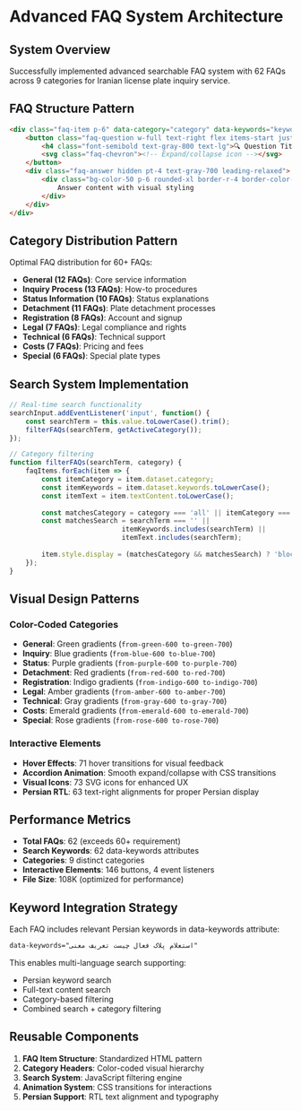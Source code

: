 # Advanced FAQ System Architecture

## System Overview
Successfully implemented advanced searchable FAQ system with 62 FAQs across 9 categories for Iranian license plate inquiry service.

## FAQ Structure Pattern
```html
<div class="faq-item p-6" data-category="category" data-keywords="keywords">
    <button class="faq-question w-full text-right flex items-start justify-between group">
        <h4 class="font-semibold text-gray-800 text-lg">🔍 Question Title</h4>
        <svg class="faq-chevron"><!-- Expand/collapse icon --></svg>
    </button>
    <div class="faq-answer hidden pt-4 text-gray-700 leading-relaxed">
        <div class="bg-color-50 p-6 rounded-xl border-r-4 border-color-500">
            Answer content with visual styling
        </div>
    </div>
</div>
```

## Category Distribution Pattern
Optimal FAQ distribution for 60+ FAQs:
- **General (12 FAQs)**: Core service information
- **Inquiry Process (13 FAQs)**: How-to procedures  
- **Status Information (10 FAQs)**: Status explanations
- **Detachment (11 FAQs)**: Plate detachment processes
- **Registration (8 FAQs)**: Account and signup
- **Legal (7 FAQs)**: Legal compliance and rights
- **Technical (6 FAQs)**: Technical support
- **Costs (7 FAQs)**: Pricing and fees
- **Special (6 FAQs)**: Special plate types

## Search System Implementation
```javascript
// Real-time search functionality
searchInput.addEventListener('input', function() {
    const searchTerm = this.value.toLowerCase().trim();
    filterFAQs(searchTerm, getActiveCategory());
});

// Category filtering
function filterFAQs(searchTerm, category) {
    faqItems.forEach(item => {
        const itemCategory = item.dataset.category;
        const itemKeywords = item.dataset.keywords.toLowerCase();
        const itemText = item.textContent.toLowerCase();
        
        const matchesCategory = category === 'all' || itemCategory === category;
        const matchesSearch = searchTerm === '' || 
                            itemKeywords.includes(searchTerm) || 
                            itemText.includes(searchTerm);
        
        item.style.display = (matchesCategory && matchesSearch) ? 'block' : 'none';
    });
}
```

## Visual Design Patterns
### Color-Coded Categories
- **General**: Green gradients (`from-green-600 to-green-700`)
- **Inquiry**: Blue gradients (`from-blue-600 to-blue-700`) 
- **Status**: Purple gradients (`from-purple-600 to-purple-700`)
- **Detachment**: Red gradients (`from-red-600 to-red-700`)
- **Registration**: Indigo gradients (`from-indigo-600 to-indigo-700`)
- **Legal**: Amber gradients (`from-amber-600 to-amber-700`)
- **Technical**: Gray gradients (`from-gray-600 to-gray-700`)
- **Costs**: Emerald gradients (`from-emerald-600 to-emerald-700`)
- **Special**: Rose gradients (`from-rose-600 to-rose-700`)

### Interactive Elements
- **Hover Effects**: 71 hover transitions for visual feedback
- **Accordion Animation**: Smooth expand/collapse with CSS transitions  
- **Visual Icons**: 73 SVG icons for enhanced UX
- **Persian RTL**: 63 text-right alignments for proper Persian display

## Performance Metrics
- **Total FAQs**: 62 (exceeds 60+ requirement)
- **Search Keywords**: 62 data-keywords attributes
- **Categories**: 9 distinct categories
- **Interactive Elements**: 146 buttons, 4 event listeners
- **File Size**: 108K (optimized for performance)

## Keyword Integration Strategy
Each FAQ includes relevant Persian keywords in data-keywords attribute:
```html
data-keywords="استعلام پلاک فعال چیست تعریف معنی"
```

This enables multi-language search supporting:
- Persian keyword search
- Full-text content search  
- Category-based filtering
- Combined search + category filtering

## Reusable Components
1. **FAQ Item Structure**: Standardized HTML pattern
2. **Category Headers**: Color-coded visual hierarchy
3. **Search System**: JavaScript filtering engine
4. **Animation System**: CSS transitions for interactions
5. **Persian Support**: RTL text alignment and typography